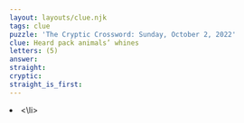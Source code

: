 ```yaml
---
layout: layouts/clue.njk
tags: clue
puzzle: 'The Cryptic Crossword: Sunday, October 2, 2022'
clue: Heard pack animals’ whines
letters: (5)
answer:
straight:
cryptic:
straight_is_first:
---
```

<li><\li>
